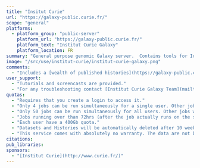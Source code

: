 ```yaml
---
title: "Insitut Curie"
url: "https://galaxy-public.curie.fr/"
scope: "general"
platforms:
  - platform_group: "public-server"
    platform_url: "https://galaxy-public.curie.fr/"
    platform_text: "Institut Curie Galaxy"
    platform_location: FR
summary: "General purpose genomic Galaxy server.  Contains tools for Ion Torrent data, many RNA-Seq tools, [ncPRO-seq](https://www.ncbi.nlm.nih.gov/pubmed/23044543), [RSAT](https://www.ncbi.nlm.nih.gov/pubmed/22156162), Nebula tools, copy number and LOH tools, and NGS diagnostic tools. "
image: "/src/use/institut-curie/institut-curie-galaxy.png"
comments:
  - "Includes a [wealth of published histories](https://galaxy-public.curie.fr/history/list_published)."
user_support:
  - "Tutorials and screencasts are provided."
  - "For any troubleshooting contact [Institut Curie Galaxy Team](mailto:galaxy.contact@curie.fr)."
quotas:
  - "Requires that you create a login to access it."
  - "Only 4 jobs can be run simultaneously for a single user. Other jobs will be put into queue."
  - "Only 50 jobs can be run simultaneously for all users. Other jobs will be put into queue."
  - "Jobs running over than 72hrs (after the job actually runs on the server) will automatically been terminated."
  - "Each user have a 400Gb quota."
  - "Datasets and Histories will be automatically deleted after 10 weeks."
  - "This service comes with absolutely no warranty. The data are not backed up."
citations:
pub_libraries:
sponsors:
  - "[Institut Curie](http://www.curie.fr/)"
---
```

